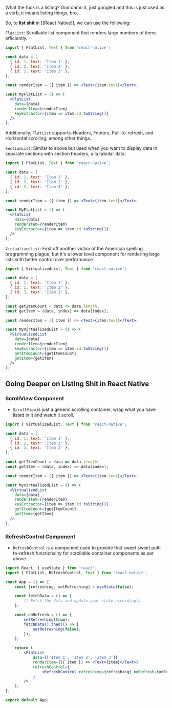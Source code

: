 What the fuck is a listing? God damn it, just googled and this is just used as a verb, it means listing things, bro.

*So*, to **list shit** in [[React Native]], we can use the following:

`FlatList`: Scrollable list component that renders large numbers of items efficiently.

```jsx
import { FlatList, Text } from 'react-native';

const data = [
  { id: 1, text: 'Item 1' },
  { id: 2, text: 'Item 2' },
  { id: 3, text: 'Item 3' },
];

const renderItem = ({ item }) => <Text>{item.text}</Text>;

const MyFlatList = () => (
  <FlatList
    data={data}
    renderItem={renderItem}
    keyExtractor={item => item.id.toString()}
  />
);
```

Additionally, `FlatList` supports-Headers, Footers, Pull-to-refresh, and Horizontal scrolling, among other things.

`SectionList`: Similar to above but used when you want to display data in separate sections with section headers, a la tabular data.

```jsx
import { FlatList, Text } from 'react-native';

const data = [
  { id: 1, text: 'Item 1' },
  { id: 2, text: 'Item 2' },
  { id: 3, text: 'Item 3' },
];

const renderItem = ({ item }) => <Text>{item.text}</Text>;

const MyFlatList = () => (
  <FlatList
    data={data}
    renderItem={renderItem}
    keyExtractor={item => item.id.toString()}
  />
);
```

`VirtualizedList`: First off another victim of the American spelling programming plague, but it's a lower level component for rendering large lists with better control over performance.

```jsx
import { VirtualizedList, Text } from 'react-native';

const data = [
  { id: 1, text: 'Item 1' },
  { id: 2, text: 'Item 2' },
  { id: 3, text: 'Item 3' },
];

const getItemCount = data => data.length;
const getItem = (data, index) => data[index];

const renderItem = ({ item }) => <Text>{item.text}</Text>;

const MyVirtualizedList = () => (
  <VirtualizedList
    data={data}
    renderItem={renderItem}
    keyExtractor={item => item.id.toString()}
    getItemCount={getItemCount}
    getItem={getItem}
  />
);
```

## Going Deeper on Listing Shit in React Native

### ScrollView Component

- `ScrollView` is just a generic scrolling container, wrap what you have listed in it and watch it scroll.

```jsx
import { VirtualizedList, Text } from 'react-native';

const data = [
  { id: 1, text: 'Item 1' },
  { id: 2, text: 'Item 2' },
  { id: 3, text: 'Item 3' },
];

const getItemCount = data => data.length;
const getItem = (data, index) => data[index];

const renderItem = ({ item }) => <Text>{item.text}</Text>;

const MyVirtualizedList = () => (
  <VirtualizedList
    data={data}
    renderItem={renderItem}
    keyExtractor={item => item.id.toString()}
    getItemCount={getItemCount}
    getItem={getItem}
  />
);
```

### RefreshControl Component

- `RefreshControl` is a component used to provide that sweet sweet pull-to-refresh functionality for scrollable container components as per above.

```jsx
import React, { useState } from 'react';
import { FlatList, RefreshControl, Text } from 'react-native';

const App = () => {
    const [refreshing, setRefreshing] = useState(false);

    const fetchData = () => {
        // Fetch the data and update your state accordingly
    };

    const onRefresh = () => {
        setRefreshing(true);
        fetchData().then(() => {
            setRefreshing(false);
        });
    };

    return (
        <FlatList
            data={['Item 1', 'Item 2', 'Item 3']}
            renderItem={({ item }) => <Text>{item}</Text>}
            refreshControl={
                <RefreshControl refreshing={refreshing} onRefresh={onRefresh} />
            }
        />
    );
};

export default App;
```